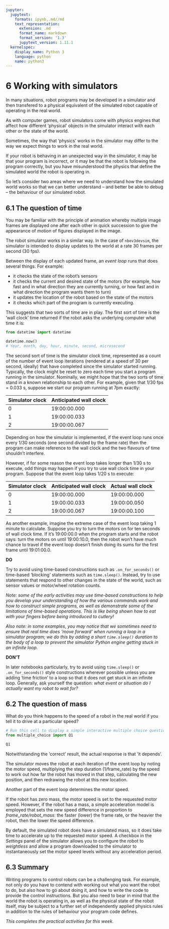 ```yaml
---
jupyter:
  jupytext:
    formats: ipynb,.md//md
    text_representation:
      extension: .md
      format_name: markdown
      format_version: '1.3'
      jupytext_version: 1.11.1
  kernelspec:
    display_name: Python 3
    language: python
    name: python3
---
```


# 6 Working with simulators

In many situations, robot programs may be developed in a simulator and then transfered to a physical equivalent of the simulated robot capable of operating in the real world.

As with computer games, robot simulators come with physics engines that affect how different ‘physical’ objects in the simulator interact with each other or the state of the world.

Sometimes, the way that ‘physics’ works in the simulator may differ to the way we expect things to work in the real world.

If your robot is behaving in an unexpected way in the simulator, it may be that your program is incorrect, or it may be that the robot is following the program correctly, but you have misunderstood the physics that define the simulated world the robot is operating in.

So let’s consider two areas where we need to understand how the simulated world works so that we can better understand – and better be able to debug – the behaviour of our simulated robot.


## 6.1 The question of time

You may be familiar with the principle of animation whereby multiple image frames are displayed one after each other in quick succession to give the appearance of motion of figures displayed in the image.

The robot simulator works in a similar way. In the case of `nbev3devsim`, the simulator is intended to display updates to the world at a rate 30 frames per second (30 fps).

Between the display of each updated frame, an *event loop* runs that does several things. For example:

- it checks the state of the robot’s sensors
- it checks the current and desired state of the motors (for example, how fast and in what direction they are currently turning, or how fast and in what direction the program wants them to turn)
- it updates the location of the robot based on the state of the motors
- it checks which part of the program is currently executing.

This suggests that two sorts of time are in play. The first sort of time is the ‘wall clock’ time returned if the robot asks the underlying computer what time it is:

```python
from datetime import datetime

datetime.now()
# Year, month, day, hour, minute, second, microsecond
```

The second sort of time is the simulator clock time, represented as a count of the number of event loop iterations (rendered at a speed of 30 per second, ideally) that have completed since the simulator started running. Typically, the clock might be reset to zero each time you start a program running in the simulator. Nominally, we might hope that the two sorts of time stand in a known relationship to each other. For example, given that 1/30&nbsp;fps = 0.033&nbsp;s, suppose we start our program running at 7pm exactly:

| Simulator clock  | Anticipated wall clock |
|---|---|
| 0  | 19:00:00.000 |
| 1  | 19:00:00.033 |
 | 2  | 19:00:00.067  |

Depending on how the simulator is implemented, if the event loop runs once every 1/30 seconds (one second divided by the frame rate) then the program can make reference to the wall clock and the two flavours of time shouldn’t interfere.

However, if for some reason the event loop takes longer than 1/30 s to execute, odd things may happen if you try to use wall clock time in your program. Suppose that the event loop takes 1/20 s to execute:

| Simulator clock  | Anticipated wall clock | Actual wall clock |
|---|---|---|
| 0  | 19:00:00.000 | 19:00:00.000 |
| 1  | 19:00:00.033 | 19:00:00.050 |
 | 2  | 19:00:00.067  | 19:00:00.100 |

As another example, imagine the extreme case of the event loop taking 1 minute to calculate. Suppose you try to turn the motors on for ten seconds of wall clock time. If it’s 19:00:00.0 when the program starts and the robot says: turn the motors on until 19:00:10.0, then the robot won’t have much chance to travel if the event loop doesn’t finish doing its sums for the first frame until 19:01:00.0.

<!-- #region tags=["alert-success"] -->
__DO__ 

Try to avoid using time-based constructions such as `.on_for_seconds()` or time-based ‘blocking’ statements such as `time.sleep()`. Instead, try to use statements that respond to other changes in the state of the world, such as sensor values or motor/wheel rotation counts.

*Note: some of the early activities may use time-based constructions to help you develop your understanding of how the various commands work and how to construct simple programs, as well as demonstrate some of the limitations of time-based operations. This is like being shown how to eat with your fingers before being introduced to cutlery!*

*Also note: in some examples, you may notice that we sometimes need to ensure that real time does ‘move forward’ when running a loop in a simulator program; we do this by adding a short `time.sleep()` duration to the body of a loop to prevent the simulator Python engine getting stuck in an infinite loop.*
<!-- #endregion -->

<!-- #region tags=["alert-danger"] -->
__DON’T__

In later notebooks particularly, try to avoid using `time.sleep()` or `.on_for_seconds()` style constructions wherever possible unless you are adding ‘time friction’ to a loop so that it does not get stuck in an infinite loop. Generally, ask yourself the question: *what event or situation do I actually want my robot to wait for?*
<!-- #endregion -->

## 6.2 The question of mass

What do you think happens to the speed of a robot in the real world if you tell it to drive at a particular speed?

```python
# Run this cell to display a simple interactive multiple choice question
from multiple_choice import Q1

Q1
```

Notwithstanding the ‘correct’ result, the actual response is that ‘it depends’.

The simulator moves the robot at each iteration of the event loop by noting the motor speed, multiplying the step duration (1/frame_rate) by the speed to work out how far the robot has moved in that step, calculating the new position, and then redrawing the robot at this new location.

Another part of the event loop determines the motor speed.

If the robot has zero mass, the motor speed is set to the requested motor speed. However, if the robot has a mass, a simple acceleration model is employed that sets the new speed difference in proportion to *frame_rate/robot_mass*: the faster (lower) the frame rate, or the heavier the robot, then the lower the speed difference.

By default, the simulated robot does have a simulated mass, so it does take time to accelerate up to the requested motor speed. A checkbox in the *Settings* panel of the simulator allows you to configure the robot to *weightless* and allow a program downloaded to the simulator to instantaneously set the motor speed levels without any acceleration period.


## 6.3 Summary

Writing programs to control robots can be a challenging task. For example, not only do you have to contend with working out what you want the robot to do, but also how to go about doing it, and how to write the code to provide the control instructions. But you also need to bear in mind that the world the robot is operating in, as well as the physical state of the robot itself, may be subject to a further set of independently applied physics rules in addition to the rules of behaviour your program code defines.

*This completes the practical activities for this week.*
